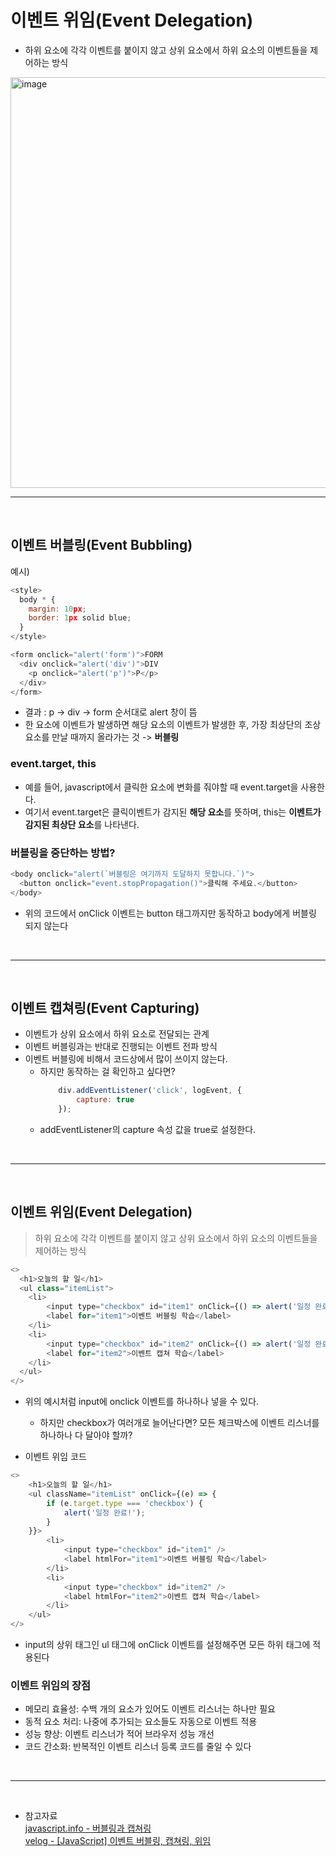 # 이벤트 위임(Event Delegation)
- 하위 요소에 각각 이벤트를 붙이지 않고 상위 요소에서 하위 요소의 이벤트들을 제어하는 방식
<img width="1546" height="657" alt="image" src="https://github.com/user-attachments/assets/e9c0fb90-77cf-414c-8078-a857f71485a3" />

<br/>    
<hr/>    
<br/>    

## 이벤트 버블링(Event Bubbling)
예시)
```javascript
<style>
  body * {
    margin: 10px;
    border: 1px solid blue;
  }
</style>

<form onclick="alert('form')">FORM
  <div onclick="alert('div')">DIV
    <p onclick="alert('p')">P</p>
  </div>
</form>
```
- 결과 : p -> div -> form 순서대로 alert 창이 뜸
- 한 요소에 이벤트가 발생하면 해당 요소의 이벤트가 발생한 후, 가장 최상단의 조상 요소를 만날 때까지 올라가는 것 -> **버블링**

### event.target, this
- 예를 들어, javascript에서 클릭한 요소에 변화를 줘야할 때 event.target을 사용한다.
- 여기서 event.target은 클릭이벤트가 감지된 **해당 요소**를 뜻하며, this는 **이벤트가 감지된 최상단 요소**를 나타낸다.

### 버블링을 중단하는 방법?
```javascript
<body onclick="alert(`버블링은 여기까지 도달하지 못합니다.`)">
  <button onclick="event.stopPropagation()">클릭해 주세요.</button>
</body>
```
- 위의 코드에서 onClick 이벤트는 button 태그까지만 동작하고 body에게 버블링 되지 않는다

<br/>    
<hr/>    
<br/>    

## 이벤트 캡쳐링(Event Capturing)
- 이벤트가 상위 요소에서 하위 요소로 전달되는 관계
- 이벤트 버블링과는 반대로 진행되는 이벤트 전파 방식
- 이벤트 버블링에 비해서 코드상에서 많이 쓰이지 않는다.
  - 하지만 동작하는 걸 확인하고 싶다면?
    ```javascript
    	div.addEventListener('click', logEvent, {
    		capture: true
    	});
    ```
  - addEventListener의 capture 속성 값을 true로 설정한다.

<br/>    
<hr/>    
<br/>    

## 이벤트 위임(Event Delegation)
> 하위 요소에 각각 이벤트를 붙이지 않고 상위 요소에서 하위 요소의 이벤트들을 제어하는 방식

```javascript
<>
  <h1>오늘의 할 일</h1>
  <ul class="itemList">
  	<li>
  		<input type="checkbox" id="item1" onClick={() => alert('일정 완료!')}>
  		<label for="item1">이벤트 버블링 학습</label>
  	</li>
  	<li>
  		<input type="checkbox" id="item2" onClick={() => alert('일정 완료!')}>
  		<label for="item2">이벤트 캡쳐 학습</label>
  	</li>
  </ul>
</>
```
- 위의 예시처럼 input에 onclick 이벤트를 하나하나 넣을 수 있다.
  - 하지만 checkbox가 여러개로 늘어난다면? 모든 체크박스에 이벤트 리스너를 하나하나 다 달아야 할까?

- 이벤트 위임 코드
```javascript
<>
    <h1>오늘의 할 일</h1>
    <ul className="itemList" onClick={(e) => {
        if (e.target.type === 'checkbox') {
            alert('일정 완료!');
        }
    }}>
        <li>
            <input type="checkbox" id="item1" />
            <label htmlFor="item1">이벤트 버블링 학습</label>
        </li>
        <li>
            <input type="checkbox" id="item2" />
            <label htmlFor="item2">이벤트 캡쳐 학습</label>
        </li>
    </ul>
</>
```
- input의 상위 태그인 ul 태그에 onClick 이벤트를 설정해주면 모든 하위 태그에 적용된다

### 이벤트 위임의 장점
- 메모리 효율성: 수백 개의 요소가 있어도 이벤트 리스너는 하나만 필요
- 동적 요소 처리: 나중에 추가되는 요소들도 자동으로 이벤트 적용
- 성능 향상: 이벤트 리스너가 적어 브라우저 성능 개선
- 코드 간소화: 반복적인 이벤트 리스너 등록 코드를 줄일 수 있다

<br/>    
<hr/>    
<br/>    

- 참고자료    
[javascript.info - 버블링과 캡쳐링](https://ko.javascript.info/bubbling-and-capturing)    
[velog - [JavaScript] 이벤트 버블링, 캡쳐링, 위임](https://velog.io/@soulee__/JavaScript-%EC%9D%B4%EB%B2%A4%ED%8A%B8-%EB%B2%84%EB%B8%94%EB%A7%81-%EC%BA%A1%EC%B3%90-%EC%9C%84%EC%9E%84#4-%EC%9D%B4%EB%B2%A4%ED%8A%B8-%EC%9C%84%EC%9E%84---event-delegation)
